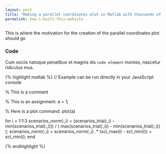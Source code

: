 ```yaml
---
layout: post
title: "Making a parallel coordinates plot in Matlab with thousands of data entries"
permalink: how-i-built-this-website
---
```


This is where the motivation for the creation of the parallel coordinates plot should go

### Code

Cum sociis natoque penatibus et magnis dis `code element` montes, nascetur ridiculus mus.

{% highlight matlab %}
// Example can be run directly in your JavaScript console

% This is a comment

% This is an assignment:
a = 1;

% Here is a plot command:
plot(a)

for i = 1:1:3
    scenarios_norm(:,i) = (scenarios_trial(:,i) - min(scenarios_trial(:,i))) / ( max(scenarios_trial(:,i)) - min(scenarios_trial(:,i)) );
    scenarios_norm(:,i) = scenarios_norm(:,i) .* (scl_max(i) - scl_min(i)) + scl_min(i);
end


{% endhighlight %}
